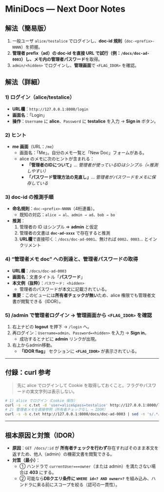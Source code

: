 # MiniDocs — Next Door Notes

## 解法（簡易版）
1. 一般ユーザ `alice/testalice` でログインし、**doc-id 規則**（`doc-<prefix>-NNNN`）を把握。  
2. **管理者 prefix（ad）**の doc-id を直接 URL で試行（例：`/docs/doc-ad-0003`）し、メモ内の**管理者パスワード**を取得。  
3. `admin/<hidden>` でログインし、**管理画面**で `<FLAG_IDOR>` を確認。

## 解法（詳細）

### 1) ログイン（alice/testalice）
- **URL欄**：`http://127.0.0.1:8000/login`
- **画面名**：「Login」
- **操作**：`Username` に **alice**、`Password` に **testalice** を入力 → **Sign in** ボタン。

### 2) ヒント
- **me 画面**（URL：`/me`）  
  - 画面名：「Me」。自分のメモ一覧と「New Doc」フォームがある。  
  - alice のメモに次のヒントが含まれる：  
    - **「管理者のIDについて」**… *管理者が使っているIDはシンプル（=推測しやすい）*  
    - **「パスワード管理方法の見直し」**… *管理者がパスワードをメモに保存している*  

### 3) doc-id の推測手順
- **命名規則**：`doc-<prefix>-NNNN`（4桁連番）。  
  - 既知の対応：`alice → al`、`admin → ad`、`bob → bo`
- **推測**：
  1. 管理者の ID はシンプル ⇒ **admin** と仮定  
  2. 管理者の文書は **`doc-ad-xxxx`** で存在すると推測  
  3. **URL欄**で直接叩く：`/docs/doc-ad-0001`、無ければ `0002`、`0003`… とインクリメント

### 4) “管理者メモ doc” への到達と、管理者パスワードの取得
- **URL欄**：`/docs/doc-ad-0003`  
- **画面名**：文書タイトル「**パスワード**」  
- **本文例（抜粋）**：`パスワード: <hidden>`  
  - 管理者のパスワードが本文に記載されている。  
- **重要**：このビューには**所有者チェックが無い**ため、alice 権限でも管理者文書が閲覧できる（IDOR）。

### 5) /admin で管理者ログイン → 管理画面から `<FLAG_IDOR>` を確認
1. 右上ナビの **logout** を押下 → `/login` へ。
2. 再ログイン：`Username=admin`、`Password=<hidden>` を入力 → **Sign in**。  
   - 成功するとナビに **admin** リンクが出現。
3. 右上からadmin移動。  
   - **「IDOR flag」** セクションに **`<FLAG_IDOR>`** が表示されている。  

---

## 付録：curl 参考
> 先に alice でログインして Cookie を取得しておくこと。フラグやパスワードの実文字列は表示しない。

```bash
# 1) alice でログイン（Cookie 保存）
curl -s -c c.txt -d 'user=alice&pass=testalice' http://127.0.0.1:8000/login > /dev/null
# 2) 管理者メモを直接参照（所有者チェックなし → IDOR）
curl -s -b c.txt http://127.0.0.1:8000/docs/doc-ad-0003 | sed -n 's/.*パスワード: \([^<]*\).*//p'   # => <hidden>
```

---

## 根本原因と対策（IDOR）
- **原因**：`GET /docs/:id` が **所有者チェックを行わず**存在すればそのまま本文を返すため、他人（admin）の機密文書を閲覧できる。  
- **対策（最小）**：
  - ① ハンドラで `currentUser===owner`（または admin）を満たさない場合は **403** にする。  
  - ② 可能なら**DBクエリ条件に `WHERE id=? AND owner=?`** を組み込み、ハンドラに来る前にスコープを絞る（認可の一貫性）。
